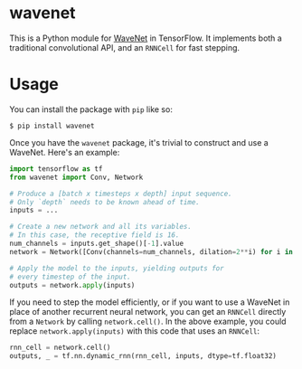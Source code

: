 # wavenet

This is a Python module for [WaveNet](https://arxiv.org/abs/1609.03499) in TensorFlow. It implements both a traditional convolutional API, and an `RNNCell` for fast stepping.

# Usage

You can install the package with `pip` like so:

```
$ pip install wavenet
```

Once you have the `wavenet` package, it's trivial to construct and use a WaveNet. Here's an example:

```python
import tensorflow as tf
from wavenet import Conv, Network

# Produce a [batch x timesteps x depth] input sequence.
# Only `depth` needs to be known ahead of time.
inputs = ...

# Create a new network and all its variables.
# In this case, the receptive field is 16.
num_channels = inputs.get_shape()[-1].value
network = Network([Conv(channels=num_channels, dilation=2**i) for i in range(4)])

# Apply the model to the inputs, yielding outputs for
# every timestep of the input.
outputs = network.apply(inputs)
```

If you need to step the model efficiently, or if you want to use a WaveNet in place of another recurrent neural network, you can get an `RNNCell` directly from a `Network` by calling `network.cell()`. In the above example, you could replace `network.apply(inputs)` with this code that uses an `RNNCell`:

```python
rnn_cell = network.cell()
outputs, _ = tf.nn.dynamic_rnn(rnn_cell, inputs, dtype=tf.float32)
```
